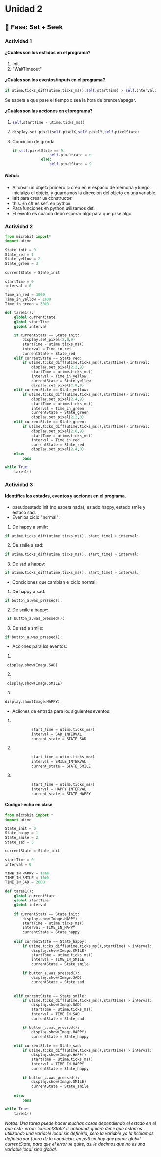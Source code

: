 # Unidad 2

## 🔎 Fase: Set + Seek

### Actividad 1

#### ¿Cuáles son los estados en el programa?
  1. Init
  2. "WaitTimeout"

#### ¿Cuáles son los eventos/inputs en el programa?
```python
if utime.ticks_diff(utime.ticks_ms(),self.startTime) > self.interval:
```
Se espera a que pase el tiempo o sea la hora de prender/apagar.

#### ¿Cuáles son las acciones en el programa?
1. ```python
   self.startTime = utime.ticks_ms()
   ```
2. ```python
   display.set_pixel(self.pixelX,self.pixelY,self.pixelState)
   ```
3. Condición de guarda
   ```python
   if self.pixelState == 9:
                    self.pixelState = 0
                else:
                    self.pixelState = 9
   ```

##### Notas:
- Al crear un objeto primero lo creo en el espacio de memoria y luego inicializo el objeto, y guardamos la direccion del objeto en una variable.  
- __init__  para crear un constructor.  
- this. en c# es self. en python.  
- Para funciones en python utilizamos def.  
- El evento es cuando debo esperar algo para que pase algo.

### Actividad 2
```python
from microbit import*
import utime

State_init = 0
State_red = 1
State_yellow = 2
State_green = 3

currentState = State_init

startTime = 0
interval = 0

Time_in_red = 3000
Time_in_yellow = 1000
Time_in_green = 3000

def tarea1():
    global currentState
    global startTime
    global interval

    if currentState == State_init:
        display.set_pixel(2,0,9)
        startTime = utime.ticks_ms()
        interval = Time_in_red
        currentState = State_red
    elif currentState == State_red:
        if utime.ticks_diff(utime.ticks_ms(),startTime)> interval:
            display.set_pixel(2,2,9)
            startTime = utime.ticks_ms()
            interval = Time_in_yellow
            currentState = State_yellow
            display.set_pixel(2,0,0)
    elif currentState == State_yellow:
        if utime.ticks_diff(utime.ticks_ms(),startTime)> interval:
            display.set_pixel(2,4,9)
            startTime = utime.ticks_ms()
            interval = Time_in_green
            currentState = State_green
            display.set_pixel(2,2,0)
    elif currentState == State_green:
        if utime.ticks_diff(utime.ticks_ms(),startTime)> interval:
            display.set_pixel(2,0,9)
            startTime = utime.ticks_ms()
            interval = Time_in_red
            currentState = State_red
            display.set_pixel(2,4,0)
    else:
        pass

while True:
    tarea1()
```

### Actividad 3

####  Identifica los estados, eventos y acciones en el programa.
- pseudoestado init (no espera nada), estado happy, estado smile y estado sad.
- Eventos ciclo "normal":
1. De happy a smile: 
```python 
if utime.ticks_diff(utime.ticks_ms(), start_time) > interval:
```
2. De smile a sad: 
```python 
if utime.ticks_diff(utime.ticks_ms(), start_time) > interval:
```
3. De sad a happy: 
```python 
if utime.ticks_diff(utime.ticks_ms(), start_time) > interval:
``` 
- Condiciones que cambian el ciclo normal:
1. De happy a sad: 
```python 
if button_a.was_pressed(): 
``` 
2. De smile a happy:
```python 
 if button_a.was_pressed(): 
```
3. De sad a smile: 
```python 
if button_a.was_pressed(): 
``` 
- Acciones para los eventos:
1. 
```python 
 display.show(Image.SAD)
```
2. 
```python 
 display.show(Image.SMILE)
```
3. 
```python 
display.show(Image.HAPPY)
``` 
- Aciiones de entrada para los siguientes eventos:
1. 
```python 
            start_time = utime.ticks_ms()
            interval = SAD_INTERVAL
            current_state = STATE_SAD
```
2. 
```python 
            start_time = utime.ticks_ms()
            interval = SMILE_INTERVAL
            current_state = STATE_SMILE
```
3. 
```python 
            start_time = utime.ticks_ms()
            interval = HAPPY_INTERVAL
            current_state = STATE_HAPPY
```
#### Codigo hecho en clase
```python
from microbit import *
import utime

State_init = 0
State_happy = 1
State_smile = 2
State_sad = 3

currentState = State_init

startTime = 0
interval = 0

TIME_IN_HAPPY = 1500
TIME_IN_SMILE = 1000
TIME_IN_SAD = 2000

def tarea1():
    global currentState
    global startTime
    global interval
    
    if currentState == State_init:
        display.show(Image.HAPPY)
        startTime = utime.ticks_ms()
        interval = TIME_IN_HAPPY
        currentState = State_happy
    
    elif currentState == State_happy:
        if utime.ticks_diff(utime.ticks_ms(),startTime) > interval:
            display.show(Image.SMILE)
            startTime = utime.ticks_ms()
            interval = TIME_IN_SMILE
            currentState = State_smile

        if button_a.was_pressed():
            display.show(Image.SAD)
            currentState = State_sad
                   
            
    elif currentState == State_smile:
        if utime.ticks_diff(utime.ticks_ms(),startTime) > interval:
            display.show(Image.SAD)
            startTime = utime.ticks_ms()
            interval = TIME_IN_SAD
            currentState = State_sad

        if button_a.was_pressed():
            display.show(Image.HAPPY)
            currentState = State_happy
        
    elif currentState == State_sad:
        if utime.ticks_diff(utime.ticks_ms(),startTime) > interval:
            display.show(Image.HAPPY)
            startTime = utime.ticks_ms()
            interval = TIME_IN_HAPPY
            currentState = State_happy

        if button_a.was_pressed():
            display.show(Image.SMILE)
            currentState = State_smile
        
    else:
        pass

while True:
    tarea1()
```
*Notas: Una tarea puede hacer muchas cosas dependiendo el estado en el que este. error: 'currentState' is unbound, quiere decir que estamos utilizando una variable local sin definirla, pero la variable ya la habiamos definido por fuera de la condición, en python hay que poner global currentState, para que el error se quite, así le decimos que no es una variable local sino global.*
